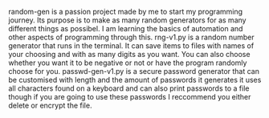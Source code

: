 random-gen is a passion project made by me to start my programming journey. Its purpose is to make as many random generators for as many different things as possibel. I am learning the basics of automation and other aspects of programming through this.
rng-v1.py is a random number generator that runs in the terminal. It can save items to files with names of your choosing and with as many digits as you want. You can also choose whether you want it to be negative or not or have the program randomly choose for you.
passwd-gen-v1.py is a secure password generator that can be customised with length and the amount of passwords it generates it uses all characters found on a keyboard and can also print passwords to a file though if you are going to use these passwords I reccommend you either delete or encrypt the file.
